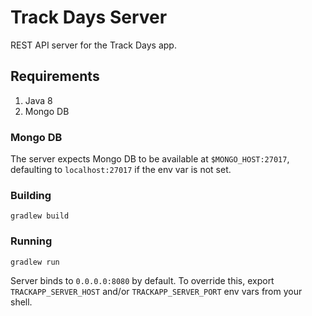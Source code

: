 # Track Days Server

REST API server for the Track Days app.

## Requirements

1. Java 8
2. Mongo DB

### Mongo DB

The server expects Mongo DB to be available at `$MONGO_HOST:27017`, defaulting to `localhost:27017` if the env var is not set.

### Building

```
gradlew build
```

### Running

```
gradlew run
```

Server binds to `0.0.0.0:8080` by default. To override this, export `TRACKAPP_SERVER_HOST` and/or `TRACKAPP_SERVER_PORT` env vars from your shell.
